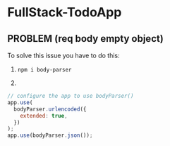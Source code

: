 # FullStack-TodoApp

## PROBLEM (req body empty object)

To solve this issue you have to do this:

1. `npm i body-parser`

2.

```js
// configure the app to use bodyParser()
app.use(
  bodyParser.urlencoded({
    extended: true,
  })
);
app.use(bodyParser.json());
```

